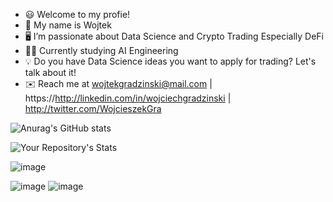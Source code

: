 
- 😃 Welcome to my profie! 
- 👋 My name is Wojtek
- 🖥️ I’m passionate about Data Science and Crypto Trading Especially DeFi
- 👨‍🎓 Currently studying AI Engineering
- 💡 Do you have Data Science ideas you want to apply for trading? Let's talk about it!
- ✉️ Reach me at wojtekgradzinski@mail.com  | https://http://linkedin.com/in/wojciechgradzinski | http://twitter.com/WojcieszekGra



![Anurag's GitHub stats](https://github-readme-stats.vercel.app/api?username=wojtekgradzinski&show_icons=true&theme=radical)


![Your Repository's Stats](https://github-readme-stats.vercel.app/api/top-langs/?username=Tanu-N-Prabhu&theme=radical)


![image](https://img.shields.io/badge/LinkedIn-0077B5?style=for-the-badge&logo=linkedin&logoColor=white)

![image](https://img.shields.io/badge/Twitter-1DA1F2?style=for-the-badge&logo=twitter&logoColor=white,src=http://twitter.com/WojcieszekGra)
![image](https://img.shields.io/badge/Gmail-D14836?style=for-the-badge&logo=gmail&logoColor=white)
